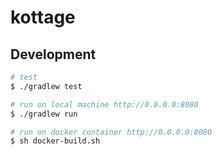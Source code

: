 # kottage

## Development

```sh
# test
$ ./gradlew test

# run on local machine http://0.0.0.0:8080
$ ./gradlew run

# run on docker container http://0.0.0.0:8080
$ sh docker-build.sh
```
